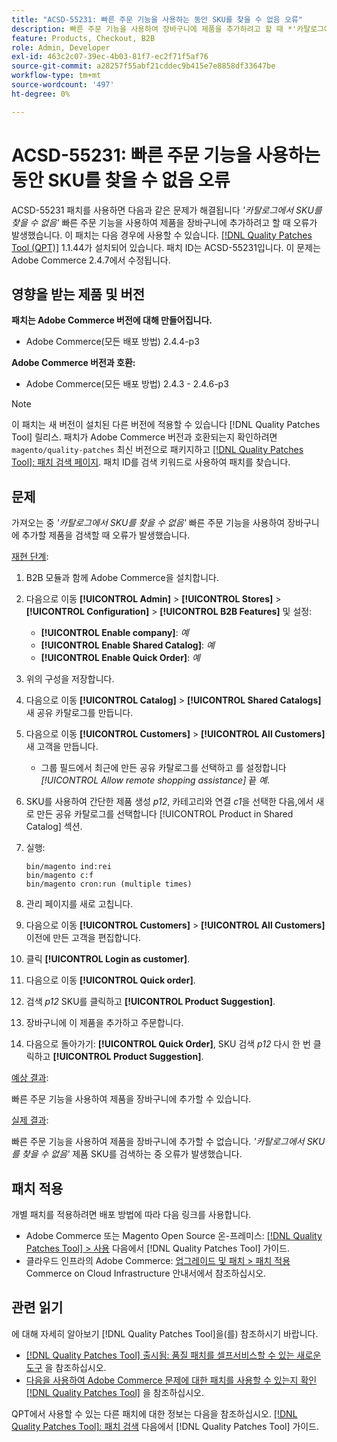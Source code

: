 ```yaml
---
title: "ACSD-55231: 빠른 주문 기능을 사용하는 동안 SKU를 찾을 수 없음 오류"
description: 빠른 주문 기능을 사용하여 장바구니에 제품을 추가하려고 할 때 *'카탈로그에서 SKU를 찾을 수 없음'* 오류가 발생하는 Adobe Commerce 문제를 해결하려면 ACSD-55231 패치를 적용합니다.
feature: Products, Checkout, B2B
role: Admin, Developer
exl-id: 463c2c07-39ec-4b03-81f7-ec2f71f5af76
source-git-commit: a28257f55abf21cddec9b415e7e8858df33647be
workflow-type: tm+mt
source-wordcount: '497'
ht-degree: 0%

---
```


# ACSD-55231: 빠른 주문 기능을 사용하는 동안 SKU를 찾을 수 없음 오류

ACSD-55231 패치를 사용하면 다음과 같은 문제가 해결됩니다 *&#39;카탈로그에서 SKU를 찾을 수 없음&#39;* 빠른 주문 기능을 사용하여 제품을 장바구니에 추가하려고 할 때 오류가 발생했습니다. 이 패치는 다음 경우에 사용할 수 있습니다. [[!DNL Quality Patches Tool (QPT)]](/help/announcements/adobe-commerce-announcements/magento-quality-patches-released-new-tool-to-self-serve-quality-patches.md) 1.1.44가 설치되어 있습니다. 패치 ID는 ACSD-55231입니다. 이 문제는 Adobe Commerce 2.4.7에서 수정됩니다.

## 영향을 받는 제품 및 버전

**패치는 Adobe Commerce 버전에 대해 만들어집니다.**

* Adobe Commerce(모든 배포 방법) 2.4.4-p3

**Adobe Commerce 버전과 호환:**

* Adobe Commerce(모든 배포 방법) 2.4.3 - 2.4.6-p3

>[!NOTE]
>
>이 패치는 새 버전이 설치된 다른 버전에 적용할 수 있습니다 [!DNL Quality Patches Tool] 릴리스. 패치가 Adobe Commerce 버전과 호환되는지 확인하려면 `magento/quality-patches` 최신 버전으로 패키지하고 [[!DNL Quality Patches Tool]: 패치 검색 페이지](https://experienceleague.adobe.com/tools/commerce-quality-patches/index.html). 패치 ID를 검색 키워드로 사용하여 패치를 찾습니다.

## 문제

가져오는 중 *&#39;카탈로그에서 SKU를 찾을 수 없음&#39;* 빠른 주문 기능을 사용하여 장바구니에 추가할 제품을 검색할 때 오류가 발생했습니다.

<u>재현 단계</u>:

1. B2B 모듈과 함께 Adobe Commerce을 설치합니다.
1. 다음으로 이동 **[!UICONTROL Admin]** > **[!UICONTROL Stores]** > **[!UICONTROL Configuration]** > **[!UICONTROL B2B Features]** 및 설정:
   * **[!UICONTROL Enable company]**: *예*
   * **[!UICONTROL Enable Shared Catalog]**: *예*
   * **[!UICONTROL Enable Quick Order]**: *예*
1. 위의 구성을 저장합니다.
1. 다음으로 이동 **[!UICONTROL Catalog]** > **[!UICONTROL Shared Catalogs]** 새 공유 카탈로그를 만듭니다.
1. 다음으로 이동 **[!UICONTROL Customers]** > **[!UICONTROL All Customers]** 새 고객을 만듭니다.
   * 그룹 필드에서 최근에 만든 공유 카탈로그를 선택하고 를 설정합니다 *[!UICONTROL Allow remote shopping assistance]* 끝 *예*.
1. SKU를 사용하여 간단한 제품 생성 *p12*, 카테고리와 연결 *c1*&#x200B;을 선택한 다음,에서 새로 만든 공유 카탈로그를 선택합니다 [!UICONTROL Product in Shared Catalog] 섹션.
1. 실행:

   ```
   bin/magento ind:rei 
   bin/magento c:f 
   bin/magento cron:run (multiple times)
   ```

1. 관리 페이지를 새로 고칩니다.
1. 다음으로 이동 **[!UICONTROL Customers]** > **[!UICONTROL All Customers]** 이전에 만든 고객을 편집합니다.
1. 클릭 **[!UICONTROL Login as customer]**.
1. 다음으로 이동 **[!UICONTROL Quick order]**.
1. 검색 *p12* SKU를 클릭하고 **[!UICONTROL Product Suggestion]**.
1. 장바구니에 이 제품을 추가하고 주문합니다.
1. 다음으로 돌아가기: **[!UICONTROL Quick Order]**, SKU 검색 *p12* 다시 한 번 클릭하고 **[!UICONTROL Product Suggestion]**.

<u>예상 결과</u>:

빠른 주문 기능을 사용하여 제품을 장바구니에 추가할 수 있습니다.

<u>실제 결과</u>:

빠른 주문 기능을 사용하여 제품을 장바구니에 추가할 수 없습니다. *&#39;카탈로그에서 SKU를 찾을 수 없음&#39;* 제품 SKU를 검색하는 중 오류가 발생했습니다.

## 패치 적용

개별 패치를 적용하려면 배포 방법에 따라 다음 링크를 사용합니다.

* Adobe Commerce 또는 Magento Open Source 온-프레미스: [[!DNL Quality Patches Tool] > 사용](https://experienceleague.adobe.com/docs/commerce-operations/tools/quality-patches-tool/usage.html) 다음에서 [!DNL Quality Patches Tool] 가이드.
* 클라우드 인프라의 Adobe Commerce: [업그레이드 및 패치 > 패치 적용](https://experienceleague.adobe.com/docs/commerce-cloud-service/user-guide/develop/upgrade/apply-patches.html) Commerce on Cloud Infrastructure 안내서에서 참조하십시오.

## 관련 읽기

에 대해 자세히 알아보기 [!DNL Quality Patches Tool]을(를) 참조하시기 바랍니다.

* [[!DNL Quality Patches Tool] 출시됨: 품질 패치를 셀프서비스할 수 있는 새로운 도구](/help/announcements/adobe-commerce-announcements/magento-quality-patches-released-new-tool-to-self-serve-quality-patches.md) 을 참조하십시오.
* [다음을 사용하여 Adobe Commerce 문제에 대한 패치를 사용할 수 있는지 확인 [!DNL Quality Patches Tool]](/help/support-tools/patches-available-in-qpt-tool/check-patch-for-magento-issue-with-magento-quality-patches.md) 을 참조하십시오.

QPT에서 사용할 수 있는 다른 패치에 대한 정보는 다음을 참조하십시오. [[!DNL Quality Patches Tool]: 패치 검색](https://experienceleague.adobe.com/tools/commerce-quality-patches/index.html) 다음에서 [!DNL Quality Patches Tool] 가이드.
